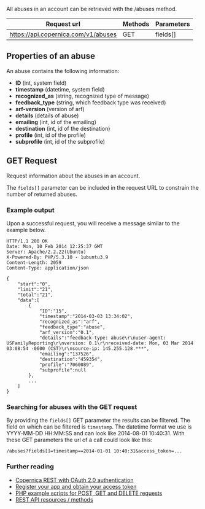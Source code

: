 All abuses in an account can be retrieved with the /abuses method.

| Request url | Methods | Parameters |
| --- | --- | --- |
| https://api.copernica.com/v1/abuses | GET | fields[] |

Properties of an abuse
----------------------

An abuse contains the following information:

-   **ID** (int, system field)
-   **timestamp** (datetime, system field)
-   **recognized\_as** (string, recognized type of message)
-   **feedback\_type** (string, which feedback type was received)
-   **arf-version** (version of arf)
-   **details** (details of abuse)
-   **emailing** (int, id of the emailing)
-   **destination** (int, id of the destination)
-   **profile** (int, id of the profile)
-   **subprofile** (int, id of the subprofile)

GET Request
-----------

Request information about the abuses in an account.

The `fields[]` parameter can be included in the request URL to constrain
the number of returned abuses.

### Example output

Upon a successful request, you will receive a message similar to the
example below.

```
HTTP/1.1 200 OK
Date: Mon, 10 Feb 2014 12:25:37 GMT
Server: Apache/2.2.22(Ubuntu)
X-Powered-By: PHP/5.3.10 - 1ubuntu3.9
Content-Length: 2059
Content-Type: application/json

{
    "start":"0",
    "limit":"21",
    "total":"21",
    "data":[
        {
            "ID":"15",
            "timestamp":"2014-03-03 13:34:02",
            "recognized_as":"arf",
            "feedback_type":"abuse",
            "arf_version":"0.1",
            "details":"feedback-type: abuse\r\nuser-agent: USFamilyReporting\r\nversion: 0.1\r\nreceived-date: Mon, 03 Mar 2014 03:08:54 -0600 (CST)\r\nsource-ip: 145.255.128.***",
            "emailing":"137526",
            "destination":"459354",
            "profile":"7060089",
            "subprofile":null
        },
        ...
    ]
}
```

### Searching for abuses with the GET request

By providing the `fields[]` GET parameter the results can be filtered.
The field on which can be filtered is `timestamp`. The datetime format
we use is YYYY-MM-DD HH:MM:SS and can look like 2014-08-01 10:40:31.
With these GET parameters the url of a call could look like this:

```
/abuses?fields[]=timestamp==2014-01-01 10:40:31&access_token=...
```

### Further reading

-   [Copernica REST with OAuth 2.0
    authentication](./setting-up-copernica-rest-service.md)
-   [Register your app and obtain your access
    token](./register-your-app-on-copernica-com.md)
-   [PHP example scripts for POST, GET and DELETE
    requests](./example-get-post-and-delete-requests.md)
-   [REST API resources / methods](./the-copernica-rest-api.md)

